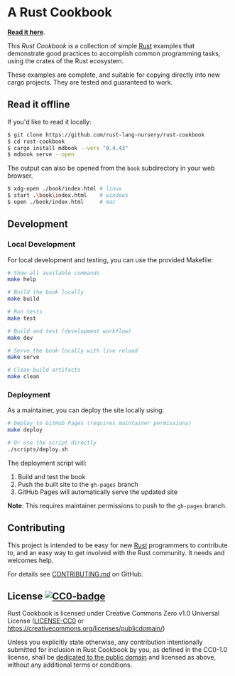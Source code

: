# A Rust Cookbook

**[Read it here]**.

This _Rust Cookbook_ is a collection of simple [Rust] examples that
demonstrate good practices to accomplish common programming tasks,
using the crates of the Rust ecosystem.

These examples are complete, and suitable for copying directly into
new cargo projects. They are tested and guaranteed to work.

## Read it offline

If you'd like to read it locally:

```bash
$ git clone https://github.com/rust-lang-nursery/rust-cookbook
$ cd rust-cookbook
$ cargo install mdbook --vers "0.4.43"
$ mdbook serve --open
```

The output can also be opened from the `book` subdirectory in your web browser.

```bash
$ xdg-open ./book/index.html # linux
$ start .\book\index.html    # windows
$ open ./book/index.html     # mac
```

## Development

### Local Development

For local development and testing, you can use the provided Makefile:

```bash
# Show all available commands
make help

# Build the book locally
make build

# Run tests
make test

# Build and test (development workflow)
make dev

# Serve the book locally with live reload
make serve

# Clean build artifacts
make clean
```

### Deployment

As a maintainer, you can deploy the site locally using:

```bash
# Deploy to GitHub Pages (requires maintainer permissions)
make deploy

# Or use the script directly
./scripts/deploy.sh
```

The deployment script will:
1. Build and test the book
2. Push the built site to the `gh-pages` branch
3. GitHub Pages will automatically serve the updated site

**Note**: This requires maintainer permissions to push to the `gh-pages` branch.

[Read it here]: https://rust-lang-nursery.github.io/rust-cookbook
[Rust]: https://www.rust-lang.org/

## Contributing

This project is intended to be easy for new [Rust] programmers to
contribute to, and an easy way to get involved with the Rust
community. It needs and welcomes help.

For details see [CONTRIBUTING.md] on GitHub.

[CONTRIBUTING.md]: https://github.com/rust-lang-nursery/rust-cookbook/blob/master/CONTRIBUTING.md

## License [![CC0-badge]][CC0-deed]

Rust Cookbook is licensed under Creative Commons Zero v1.0 Universal License
([LICENSE-CC0](LICENSE-CC0) or https://creativecommons.org/licenses/publicdomain/)

Unless you explicitly state otherwise, any contribution intentionally submitted
for inclusion in Rust Cookbook by you, as defined in the CC0-1.0 license, shall be
[dedicated to the public domain][CC0-deed] and licensed as above, without any additional
terms or conditions.

[CC0-deed]: https://creativecommons.org/licenses/publicdomain/
[CC0-badge]: https://mirrors.creativecommons.org/presskit/buttons/80x15/svg/cc-zero.svg
